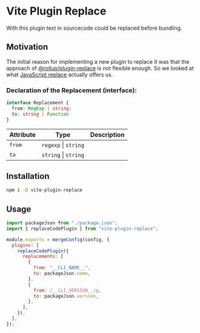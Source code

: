 # Vite Plugin Replace

With this plugin text in sourcecode could be replaced before bundling.

## Motivation

The initial reason for implementing a new plugin to replace it was that the approach of [@rollup/plugin-replace](https://github.com/rollup/plugins/tree/master/packages/replace) is not flexible enough. So we looked at what [JavaScript replace](https://developer.mozilla.org/de/docs/Web/JavaScript/Reference/Global_Objects/String/replace) actually offers us.

### Declaration of the Replacement (interface):

```ts
interface Replacement {
  from: RegExp | string;
  to: string | Function
}
```

| Attribute | Type | Description |
| -- | -- | -- |
| `from` | `regexp` \| `string` | 
| `to` | `string` \| `string` |

## Installation

```bash
npm i -D vite-plugin-replace
```

## Usage

```js
import packageJson from "./package.json";
import { replaceCodePlugin } from "vite-plugin-replace";

module.exports = mergeConfig(config, {
  plugins: [
    replaceCodePlugin({
      replacements: [
        {
          from: "__CLI_NAME__",
          to: packageJson.name,
        },
        {
          from: /__CLI_VERSION__/g,
          to: packageJson.version,
        },
      ],
    }),
  ],
});
```
